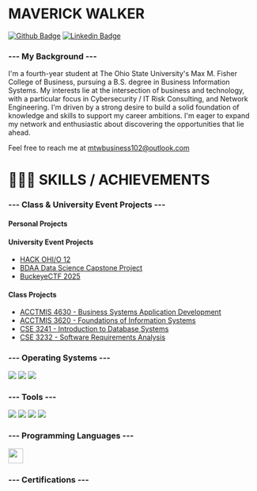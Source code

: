 <!-- ## Hi there 👋


**mtwbusiness102/mtwbusiness102** is a ✨ _special_ ✨ repository because its `README.md` (this file) appears on your GitHub profile.

Here are some ideas to get you started:

- 🔭 I’m currently working on ...
- 🌱 I’m currently learning ...
- 👯 I’m looking to collaborate on ...
- 🤔 I’m looking for help with ...
- 💬 Ask me about ...
- 📫 How to reach me: ...
- 😄 Pronouns: ...
- ⚡ Fun fact: ...
-->




# MAVERICK WALKER

[![Github Badge](http://img.shields.io/badge/-Github-black?style=flat-square&logo=github&link=https://github.com/mwbusiness104)](https://github.com/mwbusiness104) 
[![Linkedin Badge](https://img.shields.io/badge/-LinkedIn-blue?style=flat-square&logo=Linkedin&logoColor=white&link=https://www.linkedin.com/in/maverickwalker/)](https://github.com/mwbusiness104)


### --- My Background ---
I'm a fourth-year student at The Ohio State University's Max M. Fisher College of Business, pursuing a B.S. degree in Business Information Systems. My interests lie at the intersection of business and technology, with a particular focus in Cybersecurity / IT Risk Consulting, and Network Engineering. I'm driven by a strong desire to build a solid foundation of knowledge and skills to support my career ambitions. I'm eager to expand my network and enthusiastic about discovering the opportunities that lie ahead.

Feel free to reach me at mtwbusiness102@outlook.com

<!-- ### Fun Facts --> 

   

# 👨🏽‍💻 SKILLS / ACHIEVEMENTS 


<!-- USE MYDFIR PROJECTS, TAKE SCREENSHOTS, and CREATE DIAGRAMS USING DRAW.IO -->




### --- Class & University Event Projects ---

#### Personal Projects 

<!--
</div>

- <a href="https://github.com/mwbusiness104/Active-Directory-Home-Lab-/blob/main/README.md"> Active Directory Lab </a>
- <a href="https://github.com/mwbusiness104/Active-Directory-Home-Lab-/blob/main/README.md"> SOAR Lab </a>
- <a href="https://github.com/mwbusiness104/Active-Directory-Home-Lab-/blob/main/README.md"> SIEM Lab </a>
- <a href="https://github.com/mwbusiness104/Active-Directory-Home-Lab-/blob/main/README.md"> Vulnerability Management Lab </a>
- <a href="https://github.com/mwbusiness104/Active-Directory-Home-Lab-/blob/main/README.md"> Malware Analysis Lab </a>
- <a href="https://github.com/mwbusiness104/Active-Directory-Home-Lab-/blob/main/README.md"> Network Analysis Lab </a>
</div>
-->


####  University Event Projects 
- <a href="https://github.com/mtwbusiness102/HACKOHIO12"> HACK OHI/O 12 </a>
- <a href="https://github.com/mtwbusiness102/BDAA"> BDAA Data Science Capstone Project </a>
- <a href="https://github.com/mtwbusiness102/BUCKEYE-CTF-2025"> BuckeyeCTF 2025 </a>




#### Class Projects
- <a href="https://github.com/mtwbusiness102/ACCTMIS-4630-PROJECTS"> ACCTMIS 4630 - Business Systems Application Development </a>
- <a href="https://github.com/mtwbusiness102/ACCTMIS-3620-PROJECTS"> ACCTMIS 3620 - Foundations of Information Systems </a>
- <a href="https://github.com/mtwbusiness102/CSE-3241-PROJECTS"> CSE 3241 - Introduction to Database Systems </a>
- <a href="https://github.com/mtwbusiness102/CSE-3232-PROJECTS"> CSE 3232 - Software Requirements Analysis </a>


<!--
- <a href="https://github.com/mwbusiness104/Active-Directory-Home-Lab-/blob/main/README.md"> Active Directory Lab </a>
- <a href="https://github.com/mwbusiness104/Active-Directory-Home-Lab-/blob/main/README.md"> SOAR Lab </a>
- <a href="https://github.com/mwbusiness104/Active-Directory-Home-Lab-/blob/main/README.md"> SIEM Lab </a>
- <a href="https://github.com/mwbusiness104/Active-Directory-Home-Lab-/blob/main/README.md"> Vulnerability Management Lab </a>
- <a href="https://github.com/mwbusiness104/Active-Directory-Home-Lab-/blob/main/README.md"> Malware Analysis Lab </a>
- <a href="https://github.com/mwbusiness104/Active-Directory-Home-Lab-/blob/main/README.md"> Network Analysis Lab </a>
</div>
-->



### --- Operating Systems ---
<div>
    <img src="https://img.shields.io/badge/-WINDOWS-0052CC?&style=for-the-badge&logo=cloud&logoColor=white"/>
    <img src="https://img.shields.io/badge/-LINUX-0052CC?&style=for-the-badge&logo=cloud&logoColor=white"/>
    <img src="https://img.shields.io/badge/-MAC OS-0052CC?&style=for-the-badge&logo=cloud&logoColor=white"/>
</div>


### --- Tools ---
<div>
    <img src="https://img.shields.io/badge/-Wireshark-0052CC?&style=for-the-badge&logo=cloud&logoColor=white"/>
    <img src="https://img.shields.io/badge/-Windows PowerShell-0052CC?&style=for-the-badge&logo=cloud&logoColor=white"/>
    <img src="https://img.shields.io/badge/-Tenable Nessus-0052CC?&style=for-the-badge&logo=cloud&logoColor=white"/>
    <img src="https://img.shields.io/badge/-Putty-0052CC?&style=for-the-badge&logo=cloud&logoColor=white"/>
</div>


### --- Programming Languages ---
<code><img height="30" src="https://avatars0.githubusercontent.com/u/1525981?s=200&v=4"></code>


### --- Certifications ---
<!--
<div>
    <img src="https://img.shields.io/badge/-SECURITY+-0052CC?&style=for-the-badge&logo=cloud&logoColor=white"/>
    <img src="https://img.shields.io/badge/-CCNA-0052CC?&style=for-the-badge&logo=cloud&logoColor=white"/>
    <img src="https://img.shields.io/badge/-MC: Azure Security Enginner Associate-0052CC?&style=for-the-badge&logo=cloud&logoColor=white"/>
    <img src="https://img.shields.io/badge/-MC: Azure Network Enginner Associate-0052CC?&style=for-the-badge&logo=cloud&logoColor=white"/>
</div> 
-->


<!--

## Stats 
<img alt="my stats" src="https://github-readme-stats.vercel.app/api?username=mwbusiness104"/>

